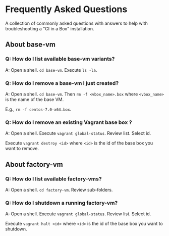 # Frequently Asked Questions

A collection of commonly asked questions with answers to help with troubleshooting a "CI in a Box" installation.


## About base-vm

### Q: How do I list available base-vm variants?

A: Open a shell. `cd base-vm`. Execute `ls -la`.


### Q: How do I remove a base-vm I just created?

A: Open a shell. `cd base-vm`. Then `rm -f <vbox_name>.box` where `<vbox_name>` is the name of the base VM.  

E.g., `rm -f centos-7.0-x64.box`.


### Q: How do I remove an existing Vagrant base box ?

A: Open a shell. Execute `vagrant global-status`.  Review list. Select id. 

Execute `vagrant destroy <id>` where `<id>` is the id of the base box you want to remove.


## About factory-vm

### Q: How do I list available factory-vms?
  
A: Open a shell. `cd factory-vm`. Review sub-folders.


### Q: How do I shutdown a running factory-vm?

A: Open a shell. Execute `vagrant global-status`.  Review list. Select id. 

Execute `vagrant halt <id>` where `<id>` is the id of the base box you want to shutdown.

